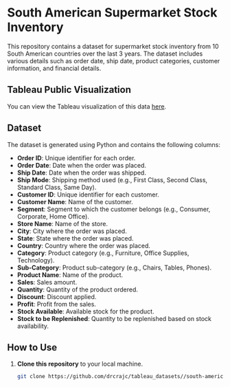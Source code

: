 # South American Supermarket Stock Inventory

This repository contains a dataset for supermarket stock inventory from 10 South American countries over the last 3 years. The dataset includes various details such as order date, ship date, product categories, customer information, and financial details.

## Tableau Public Visualization

You can view the Tableau visualization of this data [here](https://public.tableau.com/shared/QDSZZ3M6D?:display_count=n&:origin=viz_share_link).

## Dataset

The dataset is generated using Python and contains the following columns:
- **Order ID**: Unique identifier for each order.
- **Order Date**: Date when the order was placed.
- **Ship Date**: Date when the order was shipped.
- **Ship Mode**: Shipping method used (e.g., First Class, Second Class, Standard Class, Same Day).
- **Customer ID**: Unique identifier for each customer.
- **Customer Name**: Name of the customer.
- **Segment**: Segment to which the customer belongs (e.g., Consumer, Corporate, Home Office).
- **Store Name**: Name of the store.
- **City**: City where the order was placed.
- **State**: State where the order was placed.
- **Country**: Country where the order was placed.
- **Category**: Product category (e.g., Furniture, Office Supplies, Technology).
- **Sub-Category**: Product sub-category (e.g., Chairs, Tables, Phones).
- **Product Name**: Name of the product.
- **Sales**: Sales amount.
- **Quantity**: Quantity of the product ordered.
- **Discount**: Discount applied.
- **Profit**: Profit from the sales.
- **Stock Available**: Available stock for the product.
- **Stock to be Replenished**: Quantity to be replenished based on stock availability.

## How to Use

1. **Clone this repository** to your local machine.
   ```sh
   git clone https://github.com/drcrajc/tableau_datasets//south-american-supermarket-stock-inventory.git
